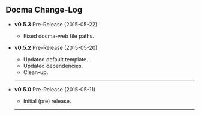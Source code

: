 ## Docma Change-Log

- **v0.5.3** Pre-Release (2015-05-22)
    + Fixed docma-web file paths.

- **v0.5.2** Pre-Release (2015-05-20)
    + Updated default template.
    + Updated dependencies.
    + Clean-up.

    ---

- **v0.5.0** Pre-Release (2015-05-11)
    + Initial (pre) release.

    ---
